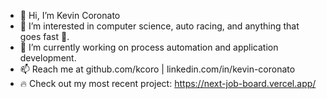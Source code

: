 - 👋 Hi, I’m Kevin Coronato
- 👀 I’m interested in computer science, auto racing, and anything that goes fast 🚀.
- 🌱 I’m currently working on process automation and application development.
- 📫 Reach me at github.com/kcoro | linkedin.com/in/kevin-coronato
- 🔥 Check out my most recent project: https://next-job-board.vercel.app/
<!---
kcoro/kcoro is a ✨ special ✨ repository because its `README.md` (this file) appears on your GitHub profile.
You can click the Preview link to take a look at your changes.
--->
